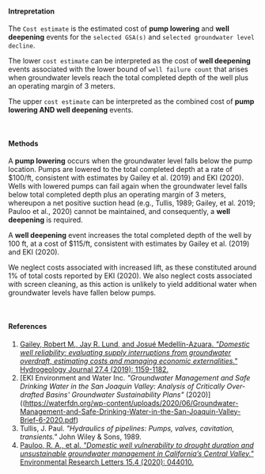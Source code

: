 <link rel="stylesheet" href="https://use.fontawesome.com/releases/v5.14.0/css/all.css" integrity="sha384-gfdkjb5BdAXd+lj+gudLWI+BXq4IuLW5IT+brZEZsLFm++aCMlF1V92rMkPaX4PP" crossorigin="anonymous">

#### <i class="fas fa-angle-double-right fa-lg"></i> **Intrepretation**  

The `Cost estimate` is the estimated cost of **pump lowering** and **well deepening** events for the `selected GSA(s)` and `selected groundwater level decline`.  

The lower `cost estimate` can be interpreted as the cost of **well deepening** events associated with the lower bound of `well failure count` that arises when groundwater levels reach the total completed depth of the well plus an operating margin of 3 meters.  

The upper `cost estimate` can be interpreted as the combined cost of **pump lowering AND well deepening** events.  

<br>

#### <i class="fas fa-angle-double-right fa-lg"></i> **Methods**  

A **pump lowering** occurs when the groundwater level falls below the pump location. Pumps are lowered to the total completed depth at a rate of $100/ft, consistent with estimates by Gailey et al. (2019) and EKI (2020). Wells with lowered pumps can fail again when the groundwater level falls below total completed depth plus an operating margin of 3 meters, whereupon a net positive suction head (e.g., Tullis, 1989; Gailey, et al. 2019; Pauloo et al., 2020) cannot be maintained, and consequently, a **well deepening** is required.  

A **well deepening** event increases the total completed depth of the well by 100 ft, at a cost of $115/ft, consistent with estimates by Gailey et al. (2019) and EKI (2020).  

We neglect costs associated with increased lift, as these constituted around 1% of total costs reported by EKI (2020). We also neglect costs associated with screen cleaning, as this action is unlikely to yield additional water when groundwater levels have fallen below pumps.  


<br>

#### <i class="fas fa-angle-double-right fa-lg"></i> **References**

1. [Gailey, Robert M., Jay R. Lund, and Josué Medellín-Azuara. _"Domestic well reliability: evaluating supply interruptions from groundwater overdraft, estimating costs and managing economic externalities."_ Hydrogeology Journal 27.4 (2019): 1159-1182.](https://link.springer.com/article/10.1007/s10040-019-01929-w)
2. [EKI Environment and Water Inc. _"Groundwater Management and Safe Drinking Water in the San Joaquin Valley: Analysis of Critically Over-drafted Basins' Groundwater Sustainability Plans"_ (2020)]((https://waterfdn.org/wp-content/uploads/2020/06/Groundwater-Management-and-Safe-Drinking-Water-in-the-San-Joaquin-Valley-Brief-6-2020.pdf)  
3. Tullis, J. Paul. _"Hydraulics of pipelines: Pumps, valves, cavitation, transients."_ John Wiley & Sons, 1989.  
4. [Pauloo, R. A., et al. _"Domestic well vulnerability to drought duration and unsustainable groundwater management in California’s Central Valley."_ Environmental Research Letters 15.4 (2020): 044010.](https://doi.org/10.1088/1748-9326/ab6f10)  


